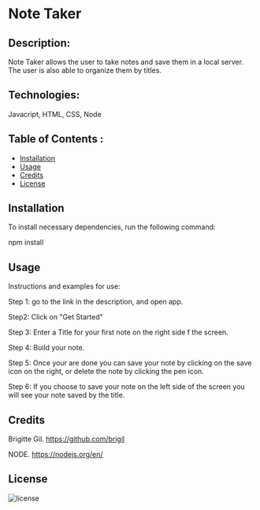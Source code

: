 # Note Taker


## Description:
  
 Note Taker allows the user to take notes and save them in a local server. The user is also able to organize them by titles.
  
  ## Technologies:

  Javacript, HTML, CSS, Node
  
  ## Table of Contents :
  

  
  * [Installation](#installation)
  * [Usage](#usage)
  * [Credits](#credits)
  * [License](#license)
  
  
  ## Installation
   
   To install necessary dependencies, run the following command:
  
  npm install
  
  
  ## Usage 
  
 Instructions and examples for use:
 
  Step 1: go to the link in the description, and open app.  
  
  Step2: Click on "Get Started"  
  
  Step 3: Enter a Title for your first note on the right  side f the screen. 
  
  Step 4: Build your note.  
  
  Step 5: Once your are done you can save your  note by clicking on the save icon on the right, or delete the note by clicking the pen icon. 
  
  Step 6: If you choose to save your note on the left side of the screen you will see your note saved by the title.  
  
  
  ## Credits
  
Brigitte Gil. https://github.com/brigil

NODE. https://nodejs.org/en/

  
  
  
  ## License
  
  ![license](https://img.shields.io/github/license/DAVFoundation/captain-n3m0.svg?style=flat-square)
  